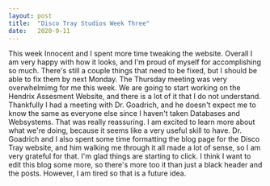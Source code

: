 ```yaml
---
layout: post
title:  "Disco Tray Studios Week Three"
date:   2020-9-11 
---
```

This week Innocent and I spent more time tweaking the website. Overall I am very happy with how it looks, and I'm proud of myself for accomplishing so much. There's still a couple things that need to be fixed, but I should be able to fix them by next Monday. The Thursday meeting was very overwhelmimg for me this week. We are going to start working on the Hendrix Assesment Website, and there is a lot of it that I do not understand. Thankfully I had a meeting with Dr. Goadrich, and he doesn't expect me to know the same as everyone else since I haven't taken Databases and Websystems. That was really reassuring. I am excited to learn more about what we're doing, because it seems like a very useful skill to have. Dr. Goadrich and I also spent some time formatting the blog page for the Disco Tray website, and him walking me through it all made a lot of sense, so I am very grateful for that. I'm glad things are starting to click. I think I want to edit this blog some more, so there's more too it than just a black header and the posts. However, I am tired so that is a future idea. 